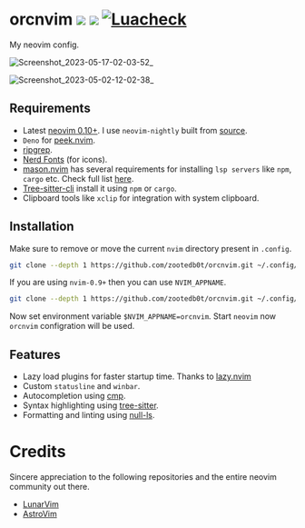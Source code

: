 # orcnvim [![](https://img.shields.io/static/v1?label=Neovim&message=0.10&color=brightgreen&style=flat&logo=neovim)](https://github.com/neovim/neovim) ![](https://img.shields.io/badge/Lua-blue.svg?style=flat&logo=lua) [![Luacheck](https://github.com/zootedb0t/orcnvim/actions/workflows/luacheck.yml/badge.svg)](https://github.com/zootedb0t/orcnvim/actions/workflows/luacheck.yml)

My neovim config.

![Screenshot_2023-05-17-02-03-52_](https://github.com/zootedb0t/orcnvim/assets/62596687/9d14cec5-4d3a-4684-9006-e30e02871473)


![Screenshot_2023-05-02-12-02-38_](https://user-images.githubusercontent.com/62596687/235631968-191dcd01-aaa8-4063-9bc4-235436d68fa6.png)

## Requirements

- Latest [neovim 0.10+](https://github.com/neovim/neovim). I use `neovim-nightly` built from [source](https://github.com/neovim/neovim/wiki/Building-Neovim).
- `Deno` for [peek.nvim](https://github.com/toppair/peek.nvim).
- [ripgrep](https://github.com/BurntSushi/ripgrep).
- [Nerd Fonts](https://github.com/ryanoasis/nerd-fonts/) (for icons).
- [mason.nvim](https://github.com/williamboman/mason.nvim) has several requirements for installing `lsp servers` like `npm`, `cargo` etc. Check full list [here](https://github.com/williamboman/mason.nvim#requirements).
- [Tree-sitter-cli](https://github.com/tree-sitter/tree-sitter/tree/master/cli) install it using `npm` or `cargo`.
- Clipboard tools like `xclip` for integration with system clipboard.

## Installation

Make sure to remove or move the current `nvim` directory present in `.config`.
```sh
git clone --depth 1 https://github.com/zootedb0t/orcnvim.git ~/.config/nvim
```

If you are using `nvim-0.9+` then you can use `NVIM_APPNAME`.
```sh
git clone --depth 1 https://github.com/zootedb0t/orcnvim.git ~/.config/orcnvim
```
Now set environment variable `$NVIM_APPNAME=orcnvim`. Start `neovim` now `orcnvim` configration will be used.

## Features
- Lazy load plugins for faster startup time. Thanks to [lazy.nvim](https://github.com/folke/lazy.nvim/)
- Custom `statusline` and `winbar`.
- Autocompletion using [cmp](https://github.com/hrsh7th/nvim-cmp).
- Syntax highlighting using [tree-sitter](https://github.com/nvim-treesitter/nvim-treesitter).
- Formatting and linting using [null-ls](https://github.com/jose-elias-alvarez/null-ls.nvim).

# Credits

Sincere appreciation to the following repositories and the entire neovim community out there.

- [LunarVim](https://github.com/LunarVim/LunarVim/)
- [AstroVim](https://github.com/AstroNvim/AstroNvim)
